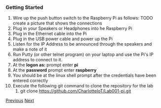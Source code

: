 ### Getting Started


1. Wire up the push button switch to the Raspberry Pi as follows:
TODO create a picture that shows the connections
2. Plug in your Speakers or Headphones into he Raspberry Pi
3. Plug in the Ethernet cable into the Pi
3. Plug in the USB power cable and power up the Pi
4. Listen for the IP Address to be announced through the speakers and make a note of it
5. Run Putty (or other telnet program) on your laptop and use the Pi's IP address to connect to it.
6. At the **logon as:** prompt enter **pi**
7. At the **password** prompt enter **raspberry**
8. You should be at the linux shell prompt after the credentials have been entered correctly
9. Execute the following git command to clone the repository for the lab
	1. git clone https://github.com/CharlotteIoT/Lab001-pi.git

[Previous](README.md) [Next](Step1.md)

 


